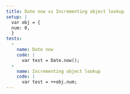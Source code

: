 ```yaml
---
title: Date now vs Incrementing object lookup
setup: |
  var obj = {
  num: 0,
  }
tests:
  -
    name: Date now
    code: |
      var test = Date.now();
  -
    name: Incrementing object lookup
    code: |
      var test = ++obj.num;
---
```


